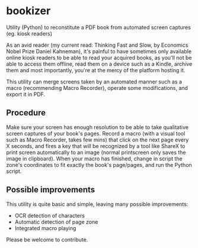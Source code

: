 # bookizer
Utility (Python) to reconstitute a PDF book from automated screen captures (eg. kiosk readers)

As an avid reader (my current read: Thinking Fast and Slow, by Economics Nobel Prize Daniel Kahneman), it's painful to have sometimes only available online kiosk readers to be able to read your acquired books, as you'll not be able to access them offline, read them on a device such as a Kindle, archive them and most importantly, you're at the mercy of the platform hosting it.

This utility can merge screens taken by an automated manner such as a macro (recommending Macro Recorder), operate some modifications, and export it in PDF.

## Procedure

Make sure your screen has enough resolution to be able to take qualitative screen captures of your book's pages.
Record a macro (with a visual tool such as Macro Recorder, takes few mins) that click on the next page every X seconds, and fires a key that will be recognized by a tool like ShareX to print screen automatically to an image (normal printscreen only saves the image in clipboard).
When your macro has finished, change in script the zone's coordinates to fit exactly the book's page/pages, and run the Python script.

## Possible improvements

This utility is quite basic and simple, leaving many possible improvements:
- OCR detection of characters
- Automatic detection of page zone
- Integrated macro playing

Please be welcome to contribute.
